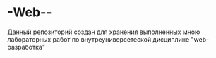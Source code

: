 # -Web--
Данный репозиторий создан для хранения выполненных мною лабораторных работ по внутреуниверсетеской дисциплине "web-разработка"
